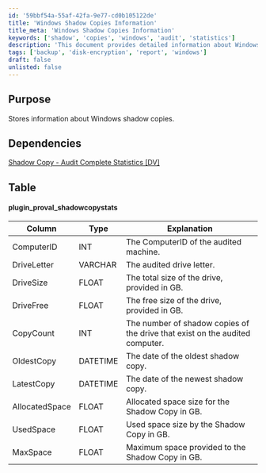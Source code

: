 ```yaml
---
id: '59bbf54a-55af-42fa-9e77-cd0b105122de'
title: 'Windows Shadow Copies Information'
title_meta: 'Windows Shadow Copies Information'
keywords: ['shadow', 'copies', 'windows', 'audit', 'statistics']
description: 'This document provides detailed information about Windows shadow copies, including their statistics and storage details. It outlines the structure of the data collected, dependencies, and specific metrics related to shadow copies on audited machines.'
tags: ['backup', 'disk-encryption', 'report', 'windows']
draft: false
unlisted: false
---
```


## Purpose

Stores information about Windows shadow copies.

## Dependencies

[Shadow Copy - Audit Complete Statistics [DV]](<../scripts/Shadow Copy - Audit Complete Statistics DV.md>)

## Table

#### plugin_proval_shadowcopystats

| Column          | Type    | Explanation                                                                                      |
|-----------------|---------|--------------------------------------------------------------------------------------------------|
| ComputerID      | INT     | The ComputerID of the audited machine.                                                          |
| DriveLetter     | VARCHAR | The audited drive letter.                                                                        |
| DriveSize       | FLOAT   | The total size of the drive, provided in GB.                                                   |
| DriveFree       | FLOAT   | The free size of the drive, provided in GB.                                                    |
| CopyCount       | INT     | The number of shadow copies of the drive that exist on the audited computer.                   |
| OldestCopy      | DATETIME| The date of the oldest shadow copy.                                                              |
| LatestCopy      | DATETIME| The date of the newest shadow copy.                                                              |
| AllocatedSpace   | FLOAT   | Allocated space size for the Shadow Copy in GB.                                               |
| UsedSpace       | FLOAT   | Used space size by the Shadow Copy in GB.                                                       |
| MaxSpace        | FLOAT   | Maximum space provided to the Shadow Copy in GB.                                               |
